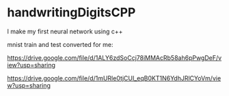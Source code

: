 # handwritingDigitsCPP
I make my first neural network using c++

mnist train and test converted for me:

https://drive.google.com/file/d/1ALY6zdSoCcj78iMMAcRb58ah6pPwgDeF/view?usp=sharing

https://drive.google.com/file/d/1mURle0tjCUI_eqB0KT1N6YdhJRlCYoVm/view?usp=sharing
